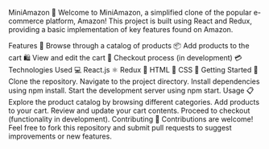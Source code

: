 MiniAmazon 🛒
Welcome to MiniAmazon, a simplified clone of the popular e-commerce platform, Amazon! This project is built using React and Redux, providing a basic implementation of key features found on Amazon.

Features 🚀
Browse through a catalog of products 📦
Add products to the cart 🛍️
View and edit the cart 🛒
Checkout process (in development) 💳
Technologies Used 💻
React.js ⚛️
Redux 🔄
HTML 📝
CSS 🎨
Getting Started 🚀
Clone the repository.
Navigate to the project directory.
Install dependencies using npm install.
Start the development server using npm start.
Usage 📋
Explore the product catalog by browsing different categories.
Add products to your cart.
Review and update your cart contents.
Proceed to checkout (functionality in development).
Contributing 🤝
Contributions are welcome! Feel free to fork this repository and submit pull requests to suggest improvements or new features.
